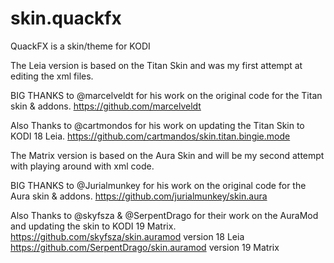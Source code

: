 # skin.quackfx

QuackFX is a skin/theme for KODI 

The Leia version is based on the Titan Skin 
and was my first attempt at editing the xml files.  

BIG THANKS to @marcelveldt for his work on the 
original code for the Titan skin & addons.
https://github.com/marcelveldt

Also Thanks to @cartmondos for his work on updating 
the Titan Skin to KODI 18 Leia.
https://github.com/cartmandos/skin.titan.bingie.mode


The Matrix version is based on the Aura Skin 
and will be my second attempt with playing around 
with xml code.

BIG THANKS to @Jurialmunkey for his work on the 
original code for the Aura skin & addons.
https://github.com/jurialmunkey/skin.aura

Also Thanks to @skyfsza & @SerpentDrago for their 
work on the AuraMod and updating the skin to KODI 19 Matrix.
https://github.com/skyfsza/skin.auramod version 18 Leia
https://github.com/SerpentDrago/skin.auramod version 19 Matrix


